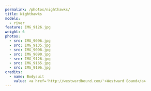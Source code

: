 ```yaml
---
permalink: /photos/nighthawks/
title: Nighthawks
models:
  - river
feature: IMG_9126.jpg
weight: 6
photos:
  - src: IMG_9096.jpg
  - src: IMG_9135.jpg
  - src: IMG_9098.jpg
  - src: IMG_9090.jpg
  - src: IMG_9126.jpg
  - src: IMG_9165.jpg
  - src: IMG_9196.jpg
credits:
  - name: Bodysuit
    value: <a href='http://westwardbound.com/'>Westward Bound</a>
---
```

